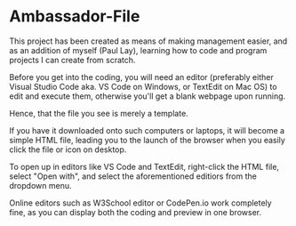 # Ambassador-File

This project has been created as means of making management easier, and as an addition of myself (Paul Lay), learning how to code and program projects I can create from scratch.

Before you get into the coding, you will need an editor (preferably either Visual Studio Code aka. VS Code on Windows, or TextEdit on Mac OS) to edit and execute them, otherwise you'll get a blank webpage upon running.

Hence, that the file you see is merely a template.

If you have it downloaded onto such computers or laptops, it will become a simple HTML file, leading you to the launch of the browser when you easily click the file or icon on desktop.

To open up in editors like VS Code and TextEdit, right-click the HTML file, select "Open with", and select the aforementioned editiors from the dropdown menu.

Online editors such as W3School editor or CodePen.io work completely fine, as you can display both the coding and preview in one browser.
